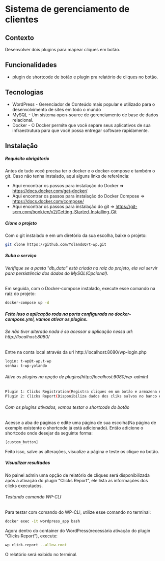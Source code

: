 # Sistema de gerenciamento de clientes
## Contexto
Desenvolver dois plugins para mapear cliques em botão.

## Funcionalidades
- plugin de shortcode de botão e plugin pra relatório de cliques no botão.

## Tecnologias
- WordPress - Gerenciador de Conteúdo mais popular e utilizado para o desenvolvimento de sites em todo o mundo
- MySQL - Um sistema open-source de gerenciamento de base de dados relacional.
- Docker - O Docker permite que você separe seus aplicativos de sua infraestrutura para que você possa entregar software rapidamente.

## Instalação

##### Requisito obrigátorio
Antes de tudo você precisa ter o docker e o docker-compose e também o git.
Caso não tenha instalado, aqui alguns links de referência:
- Aqui encontrar os passos para instalação do Docker => https://docs.docker.com/get-docker/ 
- Aqui encontrar os passos para instalação do Docker Compose => https://docs.docker.com/compose/ 
- Aqui encontrar os passos para instalação do git => https://git-scm.com/book/en/v2/Getting-Started-Installing-Git

##### Clone o projeto
Com o git instalado e em um diretório da sua escolha, baixe o projeto:

```sh
git clone https://github.com/YolandoQ/t-wp.git
```

##### Suba o serviço
###### Verifique se a pasta "db_data" está criada na raiz do projeto, ela vai servir para persistência dos dados do MySQL(Opcional).

Em seguida, com o Docker-compose instalado, execute esse comando na raiz do projeto:

```sh
docker-compose up -d
```

##### Feito isso a aplicação roda na porta configurada no docker-compose.yml, vamos ativar os plugins.
###### Se não tiver alterado nada é so acessar a aplicação nessa url: http://localhost:8080/

Entre na conta local através da url http://localhost:8080/wp-login.php

```sh
login: t-wp@t-wp.t-wp
senha: t-wp-yolando
```

###### Ative os plugins na opção de plugins(http://localhost:8080/wp-admin)

```sh
Plugin 1: Clicks Registration(Registra cliques em um botão e armazena no banco de dados WordPress.) 
Plugin 2: Clicks Report(Disponibiliza dados dos cliks salvos no banco de dados WordPress.)
```

###### Com os plugins ativados, vamos testar o shortcode do botão

Acesse a aba de páginas e edite uma página de sua escolha(Na página de exemplo existente o shortcode já está adicionado).
Então adicione o shortcode onde desejar da seguinte forma:

```sh
[custom_button]
```

Feito isso, salve as alterações, visualize a página e teste os clique no botão.

##### Visualizar resultados
No painel admin uma opção de relatório de cliques será disponibilizada após a ativação do plugin "Clicks Report", ele lista as informações dos clicks executados.

###### Testando comando WP-CLI

Para testar com comando do WP-CLI, utilize esse comando no terminal:

```sh
docker exec -it wordpress_app bash
```

Agora dentro do container do WordPress(necessária ativação do plugin "Clicks Report"), execute: 

```sh
wp click-report --allow-root
```

O relatório será exibido no terminal.
